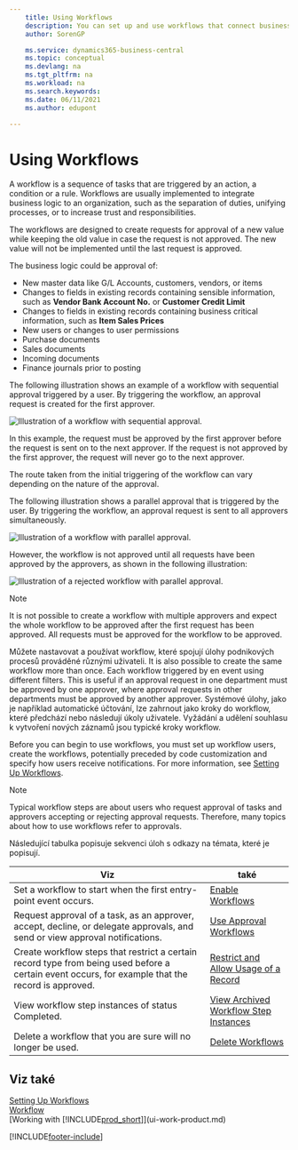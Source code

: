 ```yaml
---
    title: Using Workflows
    description: You can set up and use workflows that connect business-process tasks like automatic posting or requesting and granting approval for new records.
    author: SorenGP

    ms.service: dynamics365-business-central
    ms.topic: conceptual
    ms.devlang: na
    ms.tgt_pltfrm: na
    ms.workload: na
    ms.search.keywords:
    ms.date: 06/11/2021
    ms.author: edupont

---
```

# Using Workflows

A workflow is a sequence of tasks that are triggered by an action, a condition or a rule. Workflows are usually implemented to integrate business logic to an organization, such as the separation of duties, unifying processes, or to increase trust and responsibilities.

The workflows are designed to create requests for approval of a new value while keeping the old value in case the request is not approved. The new value will not be implemented until the last request is approved.

The business logic could be approval of:

- New master data like G/L Accounts, customers, vendors, or items
- Changes to fields in existing records containing sensible information, such as **Vendor Bank Account No.** or **Customer Credit Limit**
- Changes to fields in existing records containing business critical information, such as **Item Sales Prices**
- New users or changes to user permissions
- Purchase documents
- Sales documents
- Incoming documents
- Finance journals prior to posting

The following illustration shows an example of a workflow with sequential approval triggered by a user. By triggering the workflow, an approval request is created for the first approver.

![Illustration of a workflow with sequential approval.](media/Workflows/approval-flow.png)

In this example, the request must be approved by the first approver before the request is sent on to the next approver. If the request is not approved by the first approver, the request will never go to the next approver.

The route taken from the initial triggering of the workflow can vary depending on the nature of the approval.

The following illustration shows a parallel approval that is triggered by the user. By triggering the workflow, an approval request is sent to all approvers simultaneously.

![Illustration of a workflow with parallel approval.](media/Workflows/approval-flow-2.png)

However, the workflow is not approved until all requests have been approved by the approvers, as shown in the following illustration:

![Illustration of a rejected workflow with parallel approval.](media/Workflows/approval-flow-3.png)

> [!NOTE]  
> It is not possible to create a workflow with multiple approvers and expect the whole workflow to be approved after the first request has been approved. All requests must be approved for the workflow to be approved.

Můžete nastavovat a používat workflow, které spojují úlohy podnikových procesů prováděné různými uživateli. It is also possible to create the same workflow more than once. Each workflow triggered by en event using different filters. This is useful if an approval request in one department must be approved by one approver, where approval requests in other departments must be approved by another approver. Systémové úlohy, jako je například automatické účtování, lze zahrnout jako kroky do workflow, které předchází nebo následují úkoly uživatele. Vyžádání a udělení souhlasu k vytvoření nových záznamů jsou typické kroky workflow.

Before you can begin to use workflows, you must set up workflow users, create the workflows, potentially preceded by code customization and specify how users receive notifications. For more information, see [Setting Up Workflows](across-set-up-workflows.md).

> [!NOTE]  
> Typical workflow steps are about users who request approval of tasks and approvers accepting or rejecting approval requests. Therefore, many topics about how to use workflows refer to approvals.

Následující tabulka popisuje sekvenci úloh s odkazy na témata, které je popisují.

| **Viz** | **také** |
|------------|-------------|  
| Set a workflow to start when the first entry-point event occurs. | [Enable Workflows](across-how-to-enable-workflows.md) |
| Request approval of a task, as an approver, accept, decline, or delegate approvals, and send or view approval notifications. | [Use Approval Workflows](across-how-use-approval-workflows.md) |
| Create workflow steps that restrict a certain record type from being used before a certain event occurs, for example that the record is approved. | [Restrict and Allow Usage of a Record](across-how-to-restrict-and-allow-usage-of-a-record.md) |
| View workflow step instances of status Completed. | [View Archived Workflow Step Instances](across-how-to-view-archived-workflow-step-instances.md) |
| Delete a workflow that you are sure will no longer be used. | [Delete Workflows](across-how-to-delete-workflows.md) |

## Viz také
[Setting Up Workflows](across-set-up-workflows.md)   
[Workflow](across-workflow.md)   
[Working with [!INCLUDE[prod_short](includes/prod_short.md)]](ui-work-product.md)


[!INCLUDE[footer-include](includes/footer-banner.md)]
